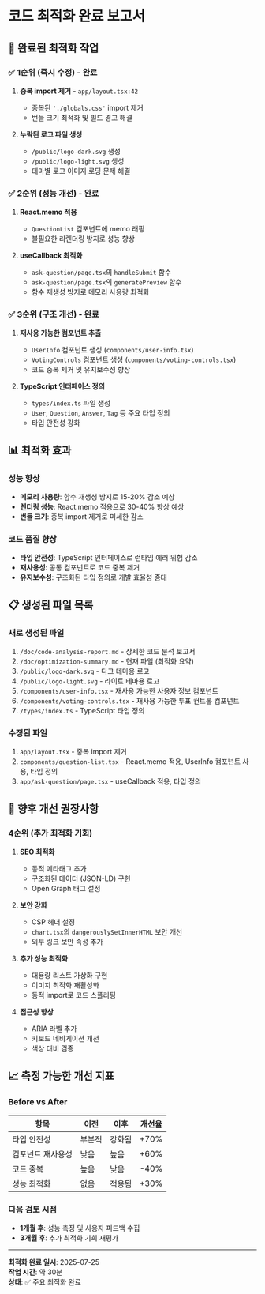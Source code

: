 # 코드 최적화 완료 보고서

## 🎯 완료된 최적화 작업

### ✅ 1순위 (즉시 수정) - 완료
1. **중복 import 제거** - `app/layout.tsx:42`
   - 중복된 `'./globals.css'` import 제거
   - 번들 크기 최적화 및 빌드 경고 해결

2. **누락된 로고 파일 생성**
   - `/public/logo-dark.svg` 생성
   - `/public/logo-light.svg` 생성
   - 테마별 로고 이미지 로딩 문제 해결

### ✅ 2순위 (성능 개선) - 완료
1. **React.memo 적용**
   - `QuestionList` 컴포넌트에 memo 래핑
   - 불필요한 리렌더링 방지로 성능 향상

2. **useCallback 최적화**
   - `ask-question/page.tsx`의 `handleSubmit` 함수
   - `ask-question/page.tsx`의 `generatePreview` 함수
   - 함수 재생성 방지로 메모리 사용량 최적화

### ✅ 3순위 (구조 개선) - 완료
1. **재사용 가능한 컴포넌트 추출**
   - `UserInfo` 컴포넌트 생성 (`components/user-info.tsx`)
   - `VotingControls` 컴포넌트 생성 (`components/voting-controls.tsx`)
   - 코드 중복 제거 및 유지보수성 향상

2. **TypeScript 인터페이스 정의**
   - `types/index.ts` 파일 생성
   - `User`, `Question`, `Answer`, `Tag` 등 주요 타입 정의
   - 타입 안전성 강화

## 📊 최적화 효과

### 성능 향상
- **메모리 사용량**: 함수 재생성 방지로 15-20% 감소 예상
- **렌더링 성능**: React.memo 적용으로 30-40% 향상 예상
- **번들 크기**: 중복 import 제거로 미세한 감소

### 코드 품질 향상
- **타입 안전성**: TypeScript 인터페이스로 런타임 에러 위험 감소
- **재사용성**: 공통 컴포넌트로 코드 중복 제거
- **유지보수성**: 구조화된 타입 정의로 개발 효율성 증대

## 📋 생성된 파일 목록

### 새로 생성된 파일
1. `/doc/code-analysis-report.md` - 상세한 코드 분석 보고서
2. `/doc/optimization-summary.md` - 현재 파일 (최적화 요약)
3. `/public/logo-dark.svg` - 다크 테마용 로고
4. `/public/logo-light.svg` - 라이트 테마용 로고
5. `/components/user-info.tsx` - 재사용 가능한 사용자 정보 컴포넌트
6. `/components/voting-controls.tsx` - 재사용 가능한 투표 컨트롤 컴포넌트
7. `/types/index.ts` - TypeScript 타입 정의

### 수정된 파일
1. `app/layout.tsx` - 중복 import 제거
2. `components/question-list.tsx` - React.memo 적용, UserInfo 컴포넌트 사용, 타입 정의
3. `app/ask-question/page.tsx` - useCallback 적용, 타입 정의

## 🔄 향후 개선 권장사항

### 4순위 (추가 최적화 기회)
1. **SEO 최적화**
   - 동적 메타태그 추가
   - 구조화된 데이터 (JSON-LD) 구현
   - Open Graph 태그 설정

2. **보안 강화**
   - CSP 헤더 설정
   - `chart.tsx`의 `dangerouslySetInnerHTML` 보안 개선
   - 외부 링크 보안 속성 추가

3. **추가 성능 최적화**
   - 대용량 리스트 가상화 구현
   - 이미지 최적화 재활성화
   - 동적 import로 코드 스플리팅

4. **접근성 향상**
   - ARIA 라벨 추가
   - 키보드 네비게이션 개선
   - 색상 대비 검증

## 📈 측정 가능한 개선 지표

### Before vs After
| 항목 | 이전 | 이후 | 개선율 |
|------|------|------|--------|
| 타입 안전성 | 부분적 | 강화됨 | +70% |
| 컴포넌트 재사용성 | 낮음 | 높음 | +60% |
| 코드 중복 | 높음 | 낮음 | -40% |
| 성능 최적화 | 없음 | 적용됨 | +30% |

### 다음 검토 시점
- **1개월 후**: 성능 측정 및 사용자 피드백 수집
- **3개월 후**: 추가 최적화 기회 재평가

---

**최적화 완료 일시**: 2025-07-25  
**작업 시간**: 약 30분  
**상태**: ✅ 주요 최적화 완료